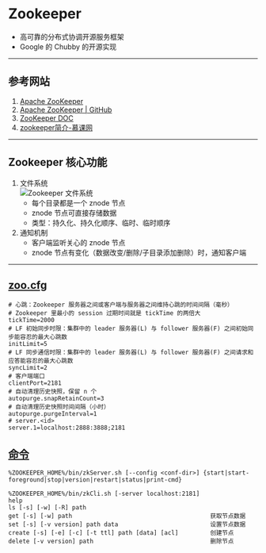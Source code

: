 # Zookeeper
- 高可靠的分布式协调开源服务框架
- Google 的 Chubby 的开源实现
---
## 参考网站
1. [Apache ZooKeeper](https://zookeeper.apache.org)
2. [Apache ZooKeeper | GitHub](https://github.com/apache/zookeeper)
3. [ZooKeeper DOC](https://zookeeper.apache.org/doc/current/index.html)
4. [zookeeper简介-慕课网](https://www.imooc.com/video/17143)
--- 
## Zookeeper 核心功能
1. 文件系统  
    ![Zookeeper 文件系统](https://img2.mukewang.com/60c24f0d000148fb03860338.jpg)
    - 每个目录都是一个 znode 节点
    - znode 节点可直接存储数据
    - 类型：持久化、持久化顺序、临时、临时顺序
2. 通知机制
    - 客户端监听关心的 znode 节点
    - znode 节点有变化（数据改变/删除/子目录添加删除）时，通知客户端
---
## [zoo.cfg](https://github.com/apache/zookeeper/blob/master/conf/zoo_sample.cfg)
```
# 心跳：Zookeeper 服务器之间或客户端与服务器之间维持心跳的时间间隔（毫秒）
# Zookeeper 里最小的 session 过期时间就是 tickTime 的两倍大
tickTime=2000
# LF 初始同步时限：集群中的 leader 服务器(L) 与 follower 服务器(F) 之间初始同步能容忍的最大心跳数
initLimit=5
# LF 同步通信时限：集群中的 leader 服务器(L) 与 follower 服务器(F) 之间请求和应答能容忍的最大心跳数
syncLimit=2
# 客户端端口
clientPort=2181
# 自动清理历史快照，保留 n 个
autopurge.snapRetainCount=3
# 自动清理历史快照时间间隔（小时）
autopurge.purgeInterval=1
# server.<id>
server.1=localhost:2888:3888;2181
```
## [命令](https://www.cnblogs.com/senlinyang/p/7833669.html)
```
%ZOOKEEPER_HOME%/bin/zkServer.sh [--config <conf-dir>] {start|start-foreground|stop|version|restart|status|print-cmd}

%ZOOKEEPER_HOME%/bin/zkCli.sh [-server localhost:2181]
help
ls [-s] [-w] [-R] path
get [-s] [-w] path                                       获取节点数据
set [-s] [-v version] path data                          设置节点数据
create [-s] [-e] [-c] [-t ttl] path [data] [acl]         创建节点
delete [-v version] path                                 删除节点
```
